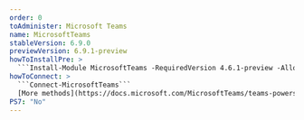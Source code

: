 ```yaml
---
order: 0
toAdminister: Microsoft Teams
name: MicrosoftTeams
stableVersion: 6.9.0
previewVersion: 6.9.1-preview
howToInstallPre: >
  ```Install-Module MicrosoftTeams -RequiredVersion 4.6.1-preview -AllowPrerelease```
howToConnect: >
  ```Connect-MicrosoftTeams```
  [More methods](https://docs.microsoft.com/MicrosoftTeams/teams-powershell-install#sign-in?WT.mc_id=M365-MVP-5004663)
PS7: "No"
---
```

